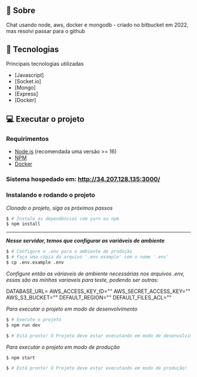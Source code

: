 <br />



## :eyes: Sobre

Chat usando node, aws, docker e mongodb - criado no bitbucket em 2022, mas resolvi passar para o github

## :rocket: Tecnologias

Principais tecnologias utilizadas

- [Javascript]
- [Socket.io]
- [Mongo]
- [Express]
- [Docker]

## :computer: Executar o projeto

### Requirimentos

- [Node.js](https://nodejs.org/en/) (recomendada uma versão >= 16)
- [NPM](https://www.npmjs.com/)
- [Docker](https://www.docker.com/)

### Sistema hospedado em: http://34.207.128.135:3000/

### Instalando e rodando o projeto

_Clonado o projeto, siga os próximos passos_

```bash
$ # Instale as dependências com yarn ou npm
$ npm install
```

---

**_Nesse servidor, temos que configurar as variáveis de ambiente_**

```bash
$ # Configure o .env para o ambiente de produção
$ # Faça uma cópia do arquivo '.env.example' com o nome '.env'
$ cp .env.example .env
```

_Configure então as váriaveis de ambiente necessárias nos arquivos .env, essas são as minhas variaveis para teste, podendo ser outras:_

DATABASE_URL=
AWS_ACCESS_KEY_ID=""
AWS_SECRET_ACCESS_KEY=""
AWS_S3_BUCKET=""
DEFAULT_REGION=""
DEFAULT_FILES_ACL=""

_Para executar o projeto em modo de desenvolvimento_

```bash
$ # Execute o projeto
$ npm run dev

$ # Está pronto! O Projeto deve estar executando em modo de desenvolvimento!
```

_Para executar o projeto em modo de produção_

```bash
$ npm start

$ # Está pronto! O Projeto deve estar executando em modo de produção!
```
